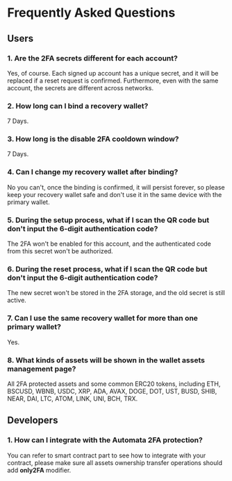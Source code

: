 # Frequently Asked Questions

## Users

### **1. Are the 2FA secrets different for each account?**

Yes, of course. Each signed up account has a unique secret, and it will be replaced if a reset request is confirmed. Furthermore, even with the same account, the secrets are different across networks.

### **2. How long can I bind a recovery wallet?**

7 Days.

### **3. How long is the disable 2FA cooldown window?**

7 Days.

### **4. Can I change my recovery wallet after binding?**

No you can't, once the binding is confirmed, it will persist forever, so please keep your recovery wallet safe and don't use it in the same device with the primary wallet.

### **5. During the setup process, what if I scan the QR code but don't input the 6-digit authentication code?**

The 2FA won't be enabled for this account, and the authenticated code from this secret won't be authorized.

### **6. During the reset process, what if I scan the QR code but don't input the 6-digit authentication code?**

The new secret won't be stored in the 2FA storage, and the old secret is still active.

### **7. Can I use the same recovery wallet for more than one primary wallet?**

Yes.

### **8. What kinds of assets will be shown in the wallet assets management page?**

All 2FA protected assets and some common ERC20 tokens, including ETH, BSCUSD, WBNB, USDC, XRP, ADA, AVAX, DOGE, DOT, UST, BUSD, SHIB, NEAR, DAI, LTC, ATOM, LINK, UNI, BCH, TRX.

## Developers

### **1. How can I integrate with the Automata 2FA protection?**

You can refer to smart contract part to see how to integrate with your contract, please make sure all assets ownership transfer operations should add **only2FA** modifier.